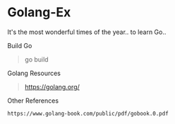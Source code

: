 # Golang-Ex
It's the most wonderful times of the year.. to learn Go..

Build Go
> go build

Golang Resources
> https://golang.org/

Other References
```
https://www.golang-book.com/public/pdf/gobook.0.pdf
```
